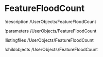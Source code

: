 <!-- MOOSE Documentation Stub: Remove this when content is added. -->

# FeatureFloodCount
!description /UserObjects/FeatureFloodCount

!parameters /UserObjects/FeatureFloodCount

!listingfiles /UserObjects/FeatureFloodCount

!childobjects /UserObjects/FeatureFloodCount
